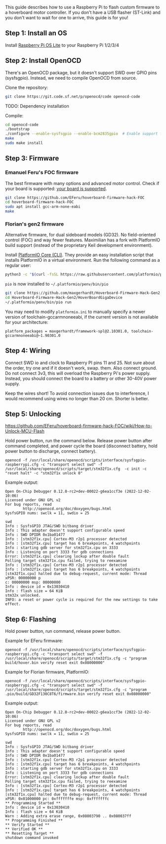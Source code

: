 This guide describes how to use a Raspberry Pi to flash custom firmware to a hoverboard motor controller. If you don't have a USB flasher (ST-Link) and you don't want to wait for one to arrive, this guide is for you!

## Step 1: Install an OS

Install [Raspberry Pi OS Lite](https://www.raspberrypi.com/software/operating-systems/) to your Raspberry Pi 1/2/3/4

## Step 2: Install OpenOCD

There's an OpenOCD package, but it doesn't support SWD over GPIO pins (sysfsgpio). Instead, we need to compile OpenOCD from source.

Clone the repository:
```sh
git clone https://git.code.sf.net/p/openocd/code openocd-code
```

TODO: Dependency installation

Compile:
```sh
cd openocd-code
./bootstrap
./configure --enable-sysfsgpio --enable-bcm2835gpio  # Enable support for Raspberry Pi GPIO pins
make
sudo make install
```

## Step 3: Firmware

### Emanuel Feru's FOC firmware


The best firmware with many options and advanced motor control. Check if your board is supported: [your board is supported](https://github.com/EFeru/hoverboard-firmware-hack-FOC/wiki/Firmware-Compatibility).

```sh
git clone https://github.com/EFeru/hoverboard-firmware-hack-FOC
cd hoverboard-firmware-hack-FOC
sudo apt install gcc-arm-none-eabi
make
```

### Florian's gen2 firmware


Alternative firmware, for dual sideboard models (GD32). No field-oriented control (FOC) and way fewer features. Maximilian has a fork with PlatformIO build support (instead of the proprietary Keil development environment).

Install [PlatformIO Core (CLI)](https://docs.platformio.org/en/stable/core/index.html). They provide an easy installation script that installs PlatformIO in a virtual environment. Run the following command as a regular user:

```sh
python3 -c "$(curl -fsSL https://raw.githubusercontent.com/platformio/platformio/master/scripts/get-platformio.py)"
```

`pio` is now installed to `~/.platformio/penv/bin/pio`

```sh
git clone https://github.com/maxgerhardt/Hoverboard-Firmware-Hack-Gen2
cd Hoverboard-Firmware-Hack-Gen2/HoverBoardGigaDevice
~/.platformio/penv/bin/pio run
```

You may need to modify `platformio.ini` to manually specify a newer version of toolchain-gccarmnoneeabi, if the current version is not available for your architecture:
```
platform_packages = maxgerhardt/framework-spl@2.10301.0, toolchain-gccarmnoneeabi@~1.90301.0
```

## Step 4: Wiring
Connect SWD io and clock to Raspberry PI pins 11 and 25. Not sure about the order, try one and if it doesn't work, swap. them. Also connect ground. Do not connect 3v3, this will overload the Raspberry Pi's power supply. Instead, you should connect the board to a battery or other 30-40V power supply.

Keep the wires short! To avoid connection issues due to interference, I would recommend using wires no longer than 20 cm. Shorter is better.

## Step 5: Unlocking
https://github.com/EFeru/hoverboard-firmware-hack-FOC/wiki/How-to-Unlock-MCU-Flash

Hold power button, run the command below. Release power button after command completed, and power cycle the board (disconnect battery, hold power button to discharge, connect battery).

```
openocd -f /usr/local/share/openocd/scripts/interface/sysfsgpio-raspberrypi.cfg -c "transport select swd" -f /usr/local/share/openocd/scripts/target/stm32f1x.cfg  -c init -c "reset halt" -c "stm32f1x unlock 0"
```

Example output:
```
Open On-Chip Debugger 0.12.0-rc2+dev-00022-g6ea1ccf3e (2022-12-02-10:06)
Licensed under GNU GPL v2
For bug reports, read
        http://openocd.org/doc/doxygen/bugs.html
SysfsGPIO nums: swclk = 11, swdio = 25

swd
Info : SysfsGPIO JTAG/SWD bitbang driver
Info : This adapter doesn't support configurable speed
Info : SWD DPIDR 0x1ba01477
Info : [stm32f1x.cpu] Cortex-M3 r2p1 processor detected
Info : [stm32f1x.cpu] target has 6 breakpoints, 4 watchpoints
Info : starting gdb server for stm32f1x.cpu on 3333
Info : Listening on port 3333 for gdb connections
Error: [stm32f1x.cpu] clearing lockup after double fault
Polling target stm32f1x.cpu failed, trying to reexamine
Info : [stm32f1x.cpu] Cortex-M3 r2p1 processor detected
Info : [stm32f1x.cpu] target has 6 breakpoints, 4 watchpoints
[stm32f1x.cpu] halted due to debug-request, current mode: Thread
xPSR: 00000000 p
c: 00000000 msp: 00000000
Info : device id = 0x13030410
Info : flash size = 64 KiB
stm32x unlocked.
INFO: a reset or power cycle is required for the new settings to take effect.
```

## Step 6: Flashing
Hold power button, run command, release power button.

Example for EFeru firmware:
```
openocd -f /usr/local/share/openocd/scripts/interface/sysfsgpio-raspberrypi.cfg -c "transport select swd" -f /usr/local/share/openocd/scripts/target/stm32f1x.cfg -c "program build/hover.bin verify reset exit 0x08000000"
```

Example for Florian firmware, PlatformIO:
```
openocd -f /usr/local/share/openocd/scripts/interface/sysfsgpio-raspberrypi.cfg -c "transport select swd" -f /usr/local/share/openocd/scripts/target/stm32f1x.cfg -c "program .pio/build/GD32F130C8T6/firmware.bin verify reset exit 0x08000000"
```

Example output:
```
Open On-Chip Debugger 0.12.0-rc2+dev-00022-g6ea1ccf3e (2022-12-02-10:06)
Licensed under GNU GPL v2
For bug reports, read
        http://openocd.org/doc/doxygen/bugs.html
SysfsGPIO nums: swclk = 11, swdio = 25

swd
Info : SysfsGPIO JTAG/SWD bitbang driver
Info : This adapter doesn't support configurable speed
Info : SWD DPIDR 0x1ba01477
Info : [stm32f1x.cpu] Cortex-M3 r2p1 processor detected
Info : [stm32f1x.cpu] target has 6 breakpoints, 4 watchpoints
Info : starting gdb server for stm32f1x.cpu on 3333
Info : Listening on port 3333 for gdb connections
Error: [stm32f1x.cpu] clearing lockup after double fault
Polling target stm32f1x.cpu failed, trying to reexamine
Info : [stm32f1x.cpu] Cortex-M3 r2p1 processor detected
Info : [stm32f1x.cpu] target has 6 breakpoints, 4 watchpoints
[stm32f1x.cpu] halted due to debug-request, current mode: Thread
xPSR: 0x01000000 pc: 0xfffffffe msp: 0xfffffffc
** Programming Started **
Info : device id = 0x13030410
Info : flash size = 64 KiB
Warn : Adding extra erase range, 0x08003790 .. 0x080037ff
** Programming Finished **
** Verify Started **
** Verified OK **
** Resetting Target **
shutdown command invoked
```
